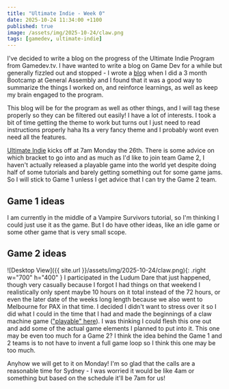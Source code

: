 ```yaml
---
title: "Ultimate Indie - Week 0"
date: 2025-10-24 11:34:00 +1100
published: true
image: /assets/img/2025-10-24/claw.png
tags: [gamedev, ultimate-indie]
---
```

I've decided to write a blog on the progress of the Ultimate Indie Program from Gamedev.tv.
I have wanted to write a blog on Game Dev for a while but generally fizzled out and stopped - I wrote a [blog](https://lyntco.tumblr.com/) when I did a 3 month Bootcamp at General Assembly and I found that it was a good way to summarize the things I worked on, and reinforce learnings, as well as keep my brain engaged to the program.

This blog will be for the program as well as other things, and I will tag these properly so they can be filtered out easily! I have a lot of interests.
I took a bit of time getting the theme to work but turns out I just need to read instructions properly haha
Its a very fancy theme and I probably wont even need all the features.

[Ultimate Indie](https://gamedev.tv/courses/ultimate-indie-2025q4) kicks off at 7am Monday the 26th. There is some advice on which bracket to go into and as much as I'd like to join team Game 2, I haven't actually released a playable game into the world yet despite doing half of some tutorials and barely getting something out for some game jams. So I will stick to Game 1 unless I get advice that I can try the Game 2 team.

## Game 1 ideas
I am currently in the middle of a Vampire Survivors tutorial, so I'm thinking I could just use it as the game. But I do have other ideas, like an idle game or some other game that is very small scope.

## Game 2 ideas
![Desktop View]({{ site.url }}/assets/img/2025-10-24/claw.png){: .right w="700" h="400" }
I participated in the Ludum Dare that just happened, though very casually because I forgot I had things on that weekend I realistically only spent maybe 10 hours on it total instead of the 72 hours, or even the later date of the weeks long length because we also went to Melbourne for PAX in that time. I decided I didn't want to stress over it so I did what I could in the time that I had and made the beginnings of a claw machine game (["playable" here](https://strawdoll.itch.io/ld58-clawmania)). I was thinking I could flesh this one out and add some of the actual game elements I planned to put into it.
This one may be even too much for a Game 2? I think the idea behind the Game 1 and 2 teams is to not have to invent a full game loop so I think this one may be too much.

Anyhow we will get to it on Monday! I'm so glad that the calls are a reasonable time for Sydney - I was worried it would be like 4am or something but based on the schedule it'll be 7am for us!